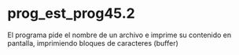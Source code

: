# prog_est_prog45.2
El programa pide el nombre de un archivo e imprime su contenido en pantalla, imprimiendo bloques de caracteres (buffer)
